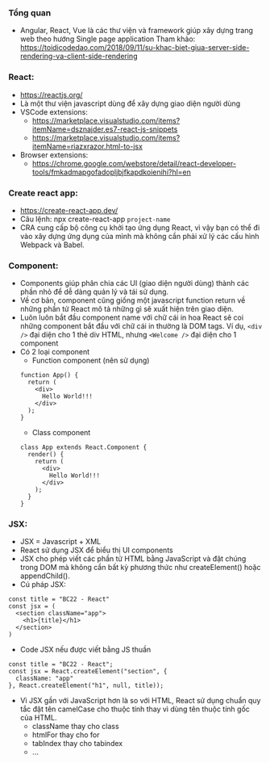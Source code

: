 ### Tổng quan
- Angular, React, Vue là các thư viện và framework giúp xây dựng trang web theo hướng Single page application
Tham khảo: https://toidicodedao.com/2018/09/11/su-khac-biet-giua-server-side-rendering-va-client-side-rendering

### React:
- https://reactjs.org/
- Là một thư viện javascript dùng để xây dựng giao diện người dùng
- VSCode extensions:
  - https://marketplace.visualstudio.com/items?itemName=dsznajder.es7-react-js-snippets
  - https://marketplace.visualstudio.com/items?itemName=riazxrazor.html-to-jsx
- Browser extensions:
  - https://chrome.google.com/webstore/detail/react-developer-tools/fmkadmapgofadopljbjfkapdkoienihi?hl=en


### Create react app:
- https://create-react-app.dev/
- Câu lệnh: npx create-react-app `project-name`
- CRA cung cấp bộ công cụ khởi tạo ứng dụng React, vì vậy bạn có thể đi vào xây dựng ứng dụng của mình mà không cần phải xử lý các cấu hình Webpack và Babel.

### Component:
- Components giúp phân chia các UI (giao diện người dùng) thành các phần nhỏ để dễ dàng quản lý và tái sử dụng.
- Về cơ bản, component cũng giống một javascript function return về những phần tử React mô tả những gì sẽ xuất hiện trên giao diện.
- Luôn luôn bắt đầu component name với chữ cái in hoa React sẽ coi những component bắt đầu với chữ cái in thường là DOM tags. Ví dụ, `<div />` đại diện cho 1 thẻ div HTML, nhưng `<Welcome />` đại diện cho 1 component
- Có 2 loại component
  - Function component (nên sử dụng)
  ```
  function App() {
    return (
      <div>
        Hello World!!!
      </div>
    );
  }
  ```
  - Class component
  ```
  class App extends React.Component {
    render() {
      return (
        <div>
          Hello World!!!
        </div>
      );
    }
  }
  ```

### JSX:

- JSX = Javascript + XML
- React sử dụng JSX để biểu thị UI components
- JSX cho phép viết các phần tử HTML bằng JavaScript và đặt chúng trong DOM mà không cần bất kỳ phương thức như createElement() hoặc appendChild().
- Cú pháp JSX:
```
const title = "BC22 - React"
const jsx = (
  <section className="app">
    <h1>{title}</h1>
  </section>
)
```

- Code JSX nếu được viết bằng JS thuần
```
const title = "BC22 - React";
const jsx = React.createElement("section", {
  className: "app"
}, React.createElement("h1", null, title));
```
- Vì JSX gần với JavaScript hơn là so với HTML, React sử dụng chuẩn quy tắc đặt tên camelCase cho thuộc tính thay vì dùng tên thuộc tính gốc của HTML.
  - className thay cho class
  - htmlFor thay cho for
  - tabIndex thay cho tabindex
  - ...
